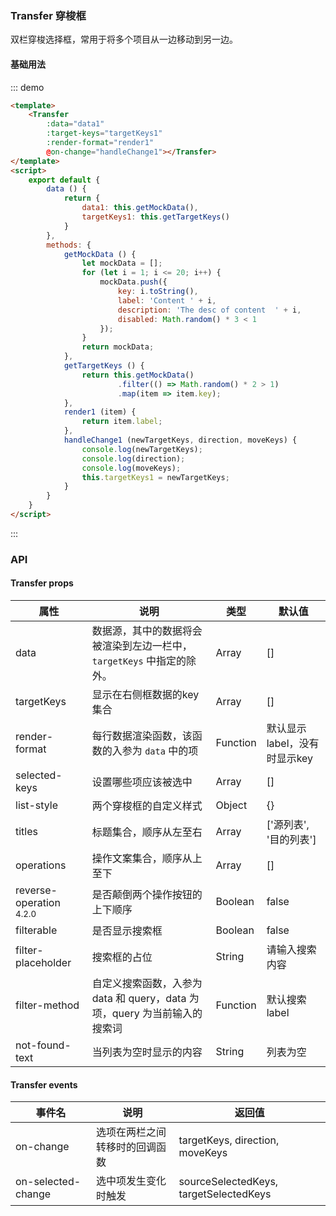 ### Transfer 穿梭框
双栏穿梭选择框，常用于将多个项目从一边移动到另一边。
#### 基础用法
::: demo  
```html
<template>
    <Transfer
        :data="data1"
        :target-keys="targetKeys1"
        :render-format="render1"
        @on-change="handleChange1"></Transfer>
</template>
<script>
    export default {
        data () {
            return {
                data1: this.getMockData(),
                targetKeys1: this.getTargetKeys()
            }
        },
        methods: {
            getMockData () {
                let mockData = [];
                for (let i = 1; i <= 20; i++) {
                    mockData.push({
                        key: i.toString(),
                        label: 'Content ' + i,
                        description: 'The desc of content  ' + i,
                        disabled: Math.random() * 3 < 1
                    });
                }
                return mockData;
            },
            getTargetKeys () {
                return this.getMockData()
                        .filter(() => Math.random() * 2 > 1)
                        .map(item => item.key);
            },
            render1 (item) {
                return item.label;
            },
            handleChange1 (newTargetKeys, direction, moveKeys) {
                console.log(newTargetKeys);
                console.log(direction);
                console.log(moveKeys);
                this.targetKeys1 = newTargetKeys;
            }
        }
    }
</script>
```
:::
### API
#### Transfer props
<table>
  <thead>
    <tr>
      <th>属性</th>
      <th>说明</th>
      <th>类型</th>
      <th>默认值</th>
    </tr>
  </thead>
  <tbody>
    <tr>
      <td>data</td>
      <td>数据源，其中的数据将会被渲染到左边一栏中，<code>targetKeys</code> 中指定的除外。</td>
      <td>Array</td>
      <td>[]</td>
    </tr>
    <tr>
      <td>targetKeys</td>
      <td>显示在右侧框数据的key集合</td>
      <td>Array</td>
      <td>[]</td>
    </tr>
    <tr>
      <td>render-format</td>
      <td>每行数据渲染函数，该函数的入参为 <code>data</code> 中的项</td>
      <td>Function</td>
      <td>默认显示label，没有时显示key</td>
    </tr>
    <tr>
      <td>selected-keys</td>
      <td>设置哪些项应该被选中</td>
      <td>Array</td>
      <td>[]</td>
    </tr>
    <tr>
      <td>list-style</td>
      <td>两个穿梭框的自定义样式</td>
      <td>Object</td>
      <td>{}</td>
    </tr>
    <tr>
      <td>titles</td>
      <td>标题集合，顺序从左至右</td>
      <td>Array</td>
      <td>['源列表', '目的列表']</td>
    </tr>
    <tr>
      <td>operations</td>
      <td>操作文案集合，顺序从上至下</td>
      <td>Array</td>
      <td>[]</td>
    </tr>
    <tr>
      <td>reverse-operation <span class="ivu-badge"> <sup class="ivu-badge-count ivu-badge-count-alone">4.2.0</sup></span></td>
      <td>是否颠倒两个操作按钮的上下顺序</td>
      <td>Boolean</td>
      <td>false</td>
    </tr>
    <tr>
      <td>filterable</td>
      <td>是否显示搜索框</td>
      <td>Boolean</td>
      <td>false</td>
    </tr>
    <tr>
      <td>filter-placeholder</td>
      <td>搜索框的占位</td>
      <td>String</td>
      <td>请输入搜索内容</td>
    </tr>
    <tr>
      <td>filter-method</td>
      <td>自定义搜索函数，入参为 data 和 query，data 为项，query 为当前输入的搜索词</td>
      <td>Function</td>
      <td>默认搜索label</td>
    </tr>
    <tr>
      <td>not-found-text</td>
      <td>当列表为空时显示的内容</td>
      <td>String</td>
      <td>列表为空</td>
    </tr>
  </tbody>
</table>

#### Transfer events
<table>
  <thead>
    <tr>
      <th>事件名</th>
      <th>说明</th>
      <th>返回值</th>
    </tr>
  </thead>
  <tbody>
    <tr>
      <td>on-change</td>
      <td>选项在两栏之间转移时的回调函数</td>
      <td>targetKeys, direction, moveKeys</td>
    </tr>
    <tr>
      <td>on-selected-change</td>
      <td>选中项发生变化时触发</td>
      <td>sourceSelectedKeys, targetSelectedKeys</td>
    </tr>
  </tbody>
</table>